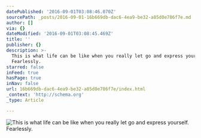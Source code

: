 ```yaml
---
datePublished: '2016-09-01T03:08:46.070Z'
sourcePath: _posts/2016-09-01-16b669db-dac6-4ea9-be32-a85d0e786f7e.md
author: []
via: {}
dateModified: '2016-09-01T03:08:45.469Z'
title: ''
publisher: {}
description: >-
  This is what life can be like when you really let go and express yourself.
  Fearlessly. 
starred: false
inFeed: true
hasPage: true
inNav: false
url: 16b669db-dac6-4ea9-be32-a85d0e786f7e/index.html
_context: 'http://schema.org'
_type: Article

---
```

![This is what life can be like when you really let go and express yourself. Fearlessly. ](https://the-grid-user-content.s3-us-west-2.amazonaws.com/422f4c1a-a80d-4e55-a414-96f9ed1ce9b2.jpg)